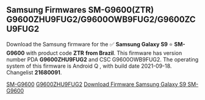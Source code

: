<h2>Samsung Firmwares SM-G9600(ZTR) G9600ZHU9FUG2/G9600OWB9FUG2/G9600ZCU9FUG2</h2>
Download the Samsung firmware for the ✅ <strong>Samsung Galaxy S9 </strong> ⭐ <strong>SM-G9600</strong> with product code <strong>ZTR</strong> <strong> from Brazil</strong>. This firmware has version number PDA <strong>G9600ZHU9FUG2</strong> and CSC G9600OWB9FUG2. The operating system of this firmware is Android Q , with build date 2021-09-18. Changelist <strong>21680091</strong>.


[SM-G9600](https://samfirm.shop/samsung/model/SM-G9600)
[G9600ZHU9FUG2](https://samfirm.shop/samsung/pda/G9600ZHU9FUG2)
[Download Firmware Samsung Galaxy S9 SM-G9600](https://samfirm.shop/samsung/firmware/458028)
